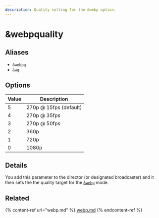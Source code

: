 ```yaml
---
description: Quality setting for the &webp option.
---
```


# \&webpquality

## Aliases

* `&webpq`
* `&wq`

## Options

| Value | Description            |
| ----- | ---------------------- |
| 5     | 270p @ 15fps (default) |
| 4     | 270p @ 35fps           |
| 3     | 270p @ 50fps           |
| 2     | 360p                   |
| 1     | 720p                   |
| 0     | 1080p                  |

## Details

You add this parameter to the director (or designated broadcaster) and it then sets the the quality target for the [`&webp`](../advanced-settings.md#webp) mode.

## Related

{% content-ref url="webp.md" %}
[webp.md](webp.md)
{% endcontent-ref %}
